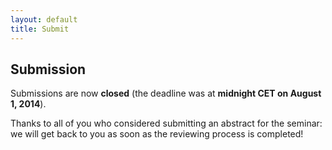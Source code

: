 ```yaml
---
layout: default
title: Submit
---
```


## Submission

Submissions are now **closed** (the deadline was at **midnight CET on August 1, 2014**). 

Thanks to all of you who considered submitting an abstract for the seminar: we will get back to you as soon as the reviewing process is completed!